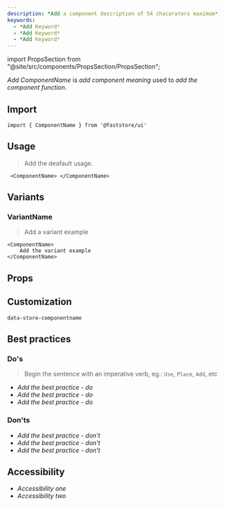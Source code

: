 ```yaml
---
description: *Add a component description of 54 chacaraters maximum*
keywords:
  - *Add Keyword*
  - *Add Keyword*
  - *Add Keyword*
---
```


import PropsSection from "@site/src/components/PropsSection/PropsSection";

*Add ComponentName* is *add component meaning* used to *add the component function*.

## Import

```tsx
import { ComponentName } from '@faststore/ui'
```
## Usage

> Add the deafault usage.

```tsx live
 <ComponentName> </ComponentName>
```

## Variants

### VariantName

> Add a variant example

```tsx live
<ComponentName>
    Add the variant example
</ComponentName>
```

## Props

<PropsSection name="ComponentName" />

## Customization
`data-store-componentname`

## Best practices

### Do's

> Begin the sentence with an imperative verb, eg.: `Use`, `Place`, `Add`, etc 

- *Add the best practice - do*
- *Add the best practice - do*
- *Add the best practice - do*

### Don'ts

- *Add the best practice - don't*
- *Add the best practice - don't*
- *Add the best practice - don't*

## Accessibility
- *Accessibility one*
- *Accessibility two*

